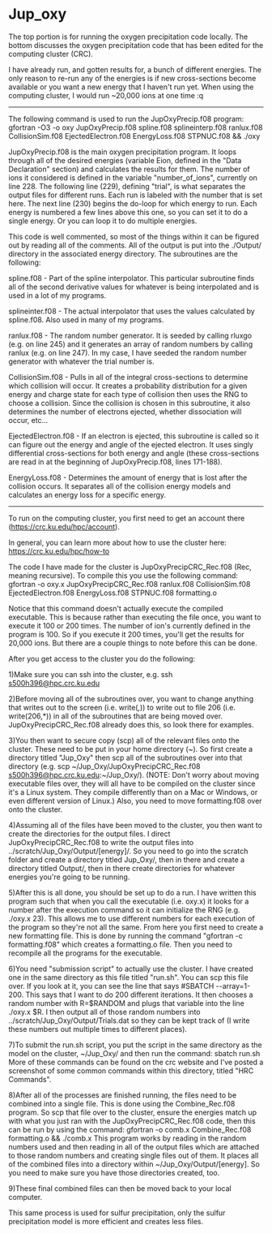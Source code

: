# Jup_oxy

The top portion is for running the oxygen precipitation code locally. The bottom discusses the oxygen precipitation code that has been edited for the computing cluster (CRC).

I have already run, and gotten results for, a bunch of different energies. The only reason to re-run any of the energies is if new cross-sections become available or you want a new energy that I haven't run yet. When using the computing cluster, I would run ~20,000 ions at one time
:q

------------------------------------------------------------------

The following command is used to run the JupOxyPrecip.f08 program:
gfortran -O3 -o oxy JupOxyPrecip.f08 spline.f08 splineinterp.f08 ranlux.f08 CollisionSim.f08 EjectedElectron.f08 EnergyLoss.f08 STPNUC.f08 && ./oxy

JupOxyPrecip.f08 is the main oxygen precipitation program. It loops through all of the desired energies (variable Eion, defined in the "Data Declaration" section) and calculates the results for them. The number of ions it considered is defined in the variable "number_of_ions", currently on line 228. The following line (229), defining "trial", is what separates the output files for different runs. Each run is labeled with the number that is set here. The next line (230) begins the do-loop for which energy to run. Each energy is numbered a few lines above this one, so you can set it to do a single energy. Or you can loop it to do multiple energies.

This code is well commented, so most of the things within it can be figured out by reading all of the comments. All of the output is put into the ./Output/ directory in the associated energy directory. The subroutines are the following:

spline.f08 - Part of the spline interpolator. This particular subroutine finds all of the second derivative values for whatever is being interpolated and is used in a lot of my programs.

splineinter.f08 - The actual interpolator that uses the values calculated by spline.f08. Also used in many of my programs.

ranlux.f08 - The random number generator. It is seeded by calling rluxgo (e.g. on line 245) and it generates an array of random numbers by calling ranlux (e.g. on line 247). In my case, I have seeded the random number generator with whatever the trial number is.

CollisionSim.f08 - Pulls in all of the integral cross-sections to determine which collision will occur. It creates a probability distribution for a given energy and charge state for each type of collision then uses the RNG to choose a collision. Since the collision is chosen in this subroutine, it also determines the number of electrons ejected, whether dissociation will occur, etc...

EjectedElectron.f08 - If an electron is ejected, this subroutine is called so it can figure out the energy and angle of the ejected electron. It uses singly differential cross-sections for both energy and angle (these cross-sections are read in at the beginning of JupOxyPrecip.f08, lines 171-188).

EnergyLoss.f08 - Determines the amount of energy that is lost after the collision occurs. It separates all of the collision energy models and calculates an energy loss for a specific energy.

------------------------------------------------------------------

To run on the computing cluster, you first need to get an account there (https://crc.ku.edu/hpc/account).

In general, you can learn more about how to use the cluster here: https://crc.ku.edu/hpc/how-to

The code I have made for the cluster is JupOxyPrecipCRC_Rec.f08 (Rec, meaning recursive). To compile this you use the following command:
gfortran -o oxy.x JupOxyPrecipCRC_Rec.f08 ranlux.f08 CollisionSim.f08 EjectedElectron.f08 EnergyLoss.f08 STPNUC.f08 formatting.o

Notice that this command doesn't actually execute the compiled executable. This is because rather than executing the file once, you want to execute it 100 or 200 times. The number of ion's currently defined in the program is 100. So if you execute it 200 times, you'll get the results for 20,000 ions. But there are a couple things to note before this can be done.

After you get access to the cluster you do the following:

1)Make sure you can ssh into the cluster, e.g. ssh s500h396@hpc.crc.ku.edu

2)Before moving all of the subroutines over, you want to change anything that writes out to the screen (i.e. write(*,*)) to write out to file 206 (i.e. write(206,*)) in all of the subroutines that are being moved over. JupOxyPrecipCRC_Rec.f08 already does this, so look there for examples.

3)You then want to secure copy (scp) all of the relevant files onto the cluster. These need to be put in your home directory (~). So first create a directory titled "Jup_Oxy" then scp all of the subroutines over into that directory (e.g. scp ~/Jup_Oxy/JupOxyPrecipCRC_Rec.f08 s500h396@hpc.crc.ku.edu:~/Jup_Oxy/). (NOTE: Don't worry about moving executable files over, they will all have to be compiled on the cluster since it's a Linux system. They compile differently than on a Mac or Windows, or even different version of Linux.) Also, you need to move formatting.f08 over onto the cluster.

4)Assuming all of the files have been moved to the cluster, you then want to create the directories for the output files. I direct JupOxyPrecipCRC_Rec.f08 to write the output files into ../scratch/Jup_Oxy/Output/[energy]/. So you need to go into the scratch folder and create a directory titled Jup_Oxy/, then in there and create a directory titled Output/, then in there create directories for whatever energies you're going to be running.

5)After this is all done, you should be set up to do a run. I have written this program such that when you call the executable (i.e. oxy.x) it looks for a number after the execution command so it can initialize the RNG (e.g. ./oxy.x 23). This allows me to use different numbers for each execution of the program so they're not all the same. From here you first need to create a new formatting file. This is done by running the command "gfortran -c formatting.f08" which creates a formatting.o file. Then you need to recompile all the programs for the executable.

6)You need "submission script" to actually use the cluster. I have created one in the same directory as this file titled "run.sh". You can scp this file over. If you look at it, you can see the line that says #SBATCH --array=1-200. This says that I want to do 200 different iterations. It then chooses a random number with R=$RANDOM and plugs that variable into the line ./oxy.x $R. I then output all of those random numbers into ../scratch/Jup_Oxy/Output/Trials.dat so they can be kept track of (I write these numbers out multiple times to different places).

7)To submit the run.sh script, you put the script in the same directory as the model on the cluster, ~/Jup_Oxy/ and then run the command: sbatch run.sh
More of these commands can be found on the crc website and I've posted a screenshot of some common commands within this directory, titled "HRC Commands".

8)After all of the processes are finished running, the files need to be combined into a single file. This is done using the Combine_Rec.f08 program. So scp that file over to the cluster, ensure the energies match up with what you just ran with the JupOxyPrecipCRC_Rec.f08 code, then this can be run by using the command: gfortran -o comb.x Combine_Rec.f08 formatting.o && ./comb.x
This program works by reading in the random numbers used and then reading in all of the output files which are attached to those random numbers and creating single files out of them. It places all of the combined files into a directory within ~/Jup_Oxy/Output/[energy]. So you need to make sure you have those directories created, too.

9)These final combined files can then be moved back to your local computer.

This same process is used for sulfur precipitation, only the sulfur precipitation model is more efficient and creates less files.
